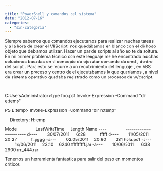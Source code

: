 ```yaml
---

title: "PowerShell y comandos del sistema"
date: "2012-07-16"
categories: 
  - "sin-categoria"
---
```


Siempre sabemos que comandos ejecutamos para realizar muchas tareas  y a la hora de crear el VBScript  nos quedábamos en blanco con el dichoso objeto que debíamos utilizar. Hacer un par de scripts al año no te da soltura. En mi primer problema técnico con este lenguaje me he encontrado muchas soluciones basadas en el concepto de ejecutar comando de cmd , dentro del script . Para esto se recurre a un recubrimiento del lenguaje , en VBS era crear un proceso y dentro de el ejecutábamos lo que queríamos , a nivel de sistema operativo quedaba registrado como un procesos de w/cscript.

 

C:UsersAdministrator>type foo.ps1
Invoke-Expression -Command "dir e:temp"

PS E:temp> Invoke-Expression -Command "dir h:temp"

    Directory: H:temp

Mode                LastWriteTime     Length Name
----                -------------     ------ ----
d----        30/07/2011      6:28            fffff
d----        11/05/2011     20:27            f\_gggg
-a---        02/05/2011     20:60        281 hola.ps1
-a---        14/06/2011     23:10       6240 ffffffffff.jar
-a---        10/06/2011      6:38       2900 rrr\_444.rar

Tenemos un herramienta fantastica para salir del paso en momentos críticos
